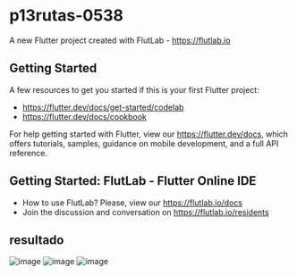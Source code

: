 # p13rutas-0538

A new Flutter project created with FlutLab - https://flutlab.io

## Getting Started

A few resources to get you started if this is your first Flutter project:

- https://flutter.dev/docs/get-started/codelab
- https://flutter.dev/docs/cookbook

For help getting started with Flutter, view our
https://flutter.dev/docs, which offers tutorials,
samples, guidance on mobile development, and a full API reference.

## Getting Started: FlutLab - Flutter Online IDE

- How to use FlutLab? Please, view our https://flutlab.io/docs
- Join the discussion and conversation on https://flutlab.io/residents

## resultado
![image](https://github.com/REriveradelgadillo/rutas-6J-0538/assets/143548741/4c67acc2-1500-4285-bcbf-9c44fdd216fc)
![image](https://github.com/REriveradelgadillo/rutas-6J-0538/assets/143548741/ccdee09e-6027-49a5-aef1-0fabdcb9c802)
![image](https://github.com/REriveradelgadillo/rutas-6J-0538/assets/143548741/9fdcf1c7-634d-4656-ab23-10619df47096)






